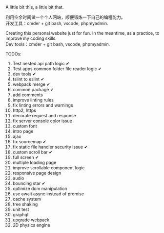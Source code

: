 A little bit this, a little bit that.

利用空余时间做一个个人网站，顺便锻炼一下自己的编程能力。  
开发工具：cmder + git bash, vscode, phpmyadmin.  
  
Creating this personal website just for fun. In the meantime, as a practice, to improve my coding skills.  
Dev tools：cmder + git bash, vscode, phpmyadmin.  
  
TODOs:
  1. Test nested api path logic ✔
  2. Test apps common folder file reader logic ✔
  3. dev tools ✔
  4. tslint to eslint ✔
  5. webpack merge ✔
  6. common package ✔
  7. add comments
  8. improve linting rules
  9.  fix linting errors and warnings
  10. http2, https
  11. decorate request and response
  12. fix server console color issue
  13. custom font
  14. intro page
  15. ajax
  16. fix sourcemap ✔
  17. fix static file handler security issue ✔
  18. custom scroll bar ✔
  19. full screen ✔
  20. multiple loading page
  21. improve scrollable component logic
  22. responsive page design
  23. audio
  24. bouncing star ✔
  25. optimize dom manipulation
  26. use await async instead of promise
  27. cache system
  28. tree shaking
  29. unit test
  30. graphql
  31. upgrade webpack
  32. 2D physics engine